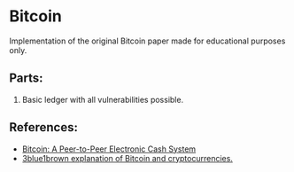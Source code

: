 # Bitcoin

Implementation of the original Bitcoin paper made for educational purposes only.

## Parts:
1) Basic ledger with all vulnerabilities possible.

## References:
 - [Bitcoin: A Peer-to-Peer Electronic Cash System](https://bitcoin.org/bitcoin.pdf)
 - [3blue1brown explanation of Bitcoin and cryptocurrencies.](https://www.youtube.com/watch?v=bBC-nXj3Ng4&list=RDCMUCYO_jab_esuFRV4b17AJtAw&start_radio=1)
